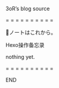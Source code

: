 3oR’s blog source

= = = = = = = = = =

🎉ノートはこれから。


Hexo操作备忘录



nothing yet.


= = = = = = = = = =

END
